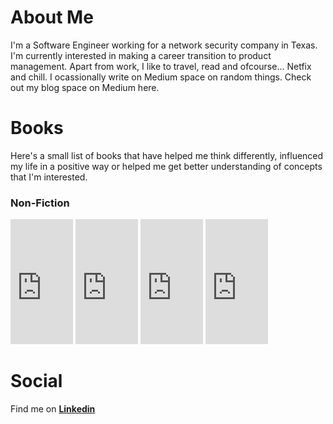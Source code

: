 # About Me

I'm a Software Engineer working for a network security company in Texas. I'm currently interested in making a career transition to product management. Apart from work, I like to travel, read and ofcourse... Netfix and chill. I ocassionally write on Medium space on random things. Check out my blog space on Medium here.

# Books

Here's a small list of books that have helped me think differently, influenced my life in a positive way or helped me get better understanding of concepts that I'm interested.

### Non-Fiction

<dl>
<iframe type="text/html" width="100" height="200" frameborder="0" allowfullscreen style="max-width:100%" src="https://read.amazon.com/kp/card?asin=B00ICN066A&preview=newtab&linkCode=kpe&ref_=cm_sw_r_kb_dp_JV75Fb1SKPJ5M&hideBuy=true&hideShare=true" ></iframe> <iframe type="text/html" width="100" height="200" frameborder="0" allowfullscreen style="max-width:100%" src="https://read.amazon.com/kp/card?asin=B005K0AYH4&preview=newtab&linkCode=kpe&ref_=cm_sw_r_kb_dp_x975Fb8H77W30&hideBuy=true&hideShare=true" ></iframe> <iframe type="text/html" width="100" height="200" frameborder="0" allowfullscreen style="max-width:100%" src="https://read.amazon.com/kp/card?asin=B07MYXDK94&preview=newtab&linkCode=kpe&ref_=cm_sw_r_kb_dp_kb85FbB89MZXK&hideBuy=true&hideShare=true" ></iframe> <iframe type="text/html" width="100" height="200" frameborder="0" allowfullscreen style="max-width:100%" src="https://read.amazon.com/kp/card?asin=B00SZ638C8&preview=newtab&linkCode=kpe&ref_=cm_sw_r_kb_dp_w.75Fb383YFPS&hideBuy=true&hideShare=true" ></iframe>
</dl>

# Social

Find me on **[Linkedin](https://www.linkedin.com/in/srivatsbharadwaj/)**
